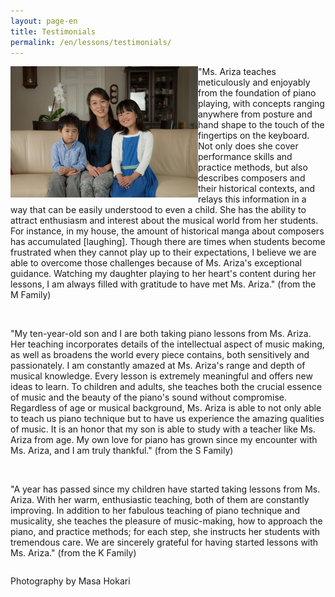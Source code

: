 ```yaml
---
layout: page-en
title: Testimonials
permalink: /en/lessons/testimonials/
---
```


<img class="float-left" src="/img/family m-san.jpg" alt="" width="300px" style="float:left;">

"Ms. Ariza teaches meticulously and enjoyably from the foundation of piano playing, with concepts ranging anywhere from posture and hand shape to the touch of the fingertips on the keyboard. Not only does she cover performance skills and practice methods, but also describes composers and their historical contexts, and relays this information in a way that can be easily understood to even a child. She has the ability to attract enthusiasm and interest about the musical world from her students. For instance, in my house, the amount of historical manga about composers has accumulated [laughing]. Though there are times when students become frustrated when they cannot play up to their expectations, I believe we are able to overcome those challenges because of Ms. Ariza's exceptional guidance. Watching my daughter playing to her heart's content during her lessons, I am always filled with gratitude to have met Ms. Ariza." (from the M Family)

<br>

<img class="float-right" src="/img/family s-san.jpg" alt="" width="300px" style="float:right;">

"My ten-year-old son and I are both taking piano lessons from Ms. Ariza. Her teaching incorporates details of the intellectual aspect of music making, as well as broadens the world every piece contains, both sensitively and passionately. I am constantly amazed at Ms. Ariza's range and depth of musical knowledge. Every lesson is extremely meaningful and offers new ideas to learn. To children and adults, she teaches both the crucial essence of music and the beauty of the piano's sound without compromise. Regardless of age or musical background, Ms. Ariza is able to not only able to teach us piano technique but to have us experience the amazing qualities of music. It is an honor that my son is able to study with a teacher like Ms. Ariza from age. My own love for piano has grown since my encounter with Ms. Ariza, and I am truly thankful." (from the S Family)

<br>

<img class="float-left" src="/img/family k-san cropped.jpg" alt="" width="300px" style="float:left;">

"A year has passed since my children have started taking lessons from Ms. Ariza. With her warm, enthusiastic teaching, both of them are constantly improving. In addition to her fabulous teaching of piano technique and musicality, she teaches the pleasure of music-making, how to approach the piano, and practice methods; for each step, she instructs her students with tremendous care. We are sincerely grateful for having started lessons with Ms. Ariza." (from the K Family)


<p style="float:left; clear:both;" class="voltaire">Photography by Masa Hokari</p>

